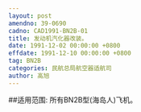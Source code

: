 ```yaml
---
layout: post
amendno: 39-0690
cadno: CAD1991-BN2B-01
title: 发动机汽化器改装。
date: 1991-12-02 00:00:00 +0800
effdate: 1991-12-10 00:00:00 +0800
tag: BN2B
categories: 民航总局航空器适航司
author: 高旭
---
```


##适用范围:
所有BN2B型(海岛人)飞机。

